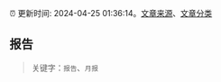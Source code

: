 :alarm_clock: 更新时间: 2024-04-25 01:36:14。[文章来源](/README.md)、[文章分类](/TAGS.md)

## 报告


> 关键字：`报告`、`月报`



